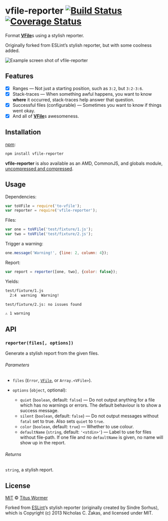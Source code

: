 # vfile-reporter [![Build Status][travis-badge]][travis] [![Coverage Status][codecov-badge]][codecov]

<!--lint disable heading-increment list-item-spacing-->

Format [**VFile**][vfile]s using a stylish reporter.

Originally forked from ESLint’s stylish reporter, but with some coolness
added.

![Example screen shot of **vfile-reporter**][screenshot]

## Features

*   [x] Ranges
    — Not just a starting position, such as `3:2`, but `3:2-3:6`.
*   [x] Stack-traces
    — When something awful happens, you want to know **where** it occurred,
    stack-traces help answer that question.
*   [x] Successful files (configurable)
    — Sometimes you want to know if things went okay.
*   [x] And all of [**VFile**](https://github.com/wooorm/vfile)s awesomeness.

## Installation

[npm][npm-install]:

```bash
npm install vfile-reporter
```

**vfile-reporter** is also available as an AMD, CommonJS, and
globals module, [uncompressed and compressed][releases].

## Usage

Dependencies:

```javascript
var toVFile = require('to-vfile');
var reporter = require('vfile-reporter');
```

Files:

```javascript
var one = toVFile('test/fixture/1.js');
var two = toVFile('test/fixture/2.js');
```

Trigger a warning:

```javascript
one.message('Warning!', {line: 2, column: 4});
```

Report:

```javascript
var report = reporter([one, two], {color: false});
```

Yields:

```txt
test/fixture/1.js
  2:4  warning  Warning!

test/fixture/2.js: no issues found

⚠ 1 warning
```

## API

### `reporter(files[, options])`

Generate a stylish report from the given files.

###### Parameters

*   `files` (`Error`, [`VFile`][vfile], or `Array.<VFile>`).
*   `options` (`object`, optional):

    *   `quiet` (`boolean`, default: `false`)
        — Do not output anything for a file which has no warnings or
        errors.  The default behaviour is to show a success message.
    *   `silent` (`boolean`, default: `false`)
        — Do not output messages without `fatal` set to true.
        Also sets `quiet` to `true`.
    *   `color` (`boolean`, default: `true`)
        — Whether to use colour.
    *   `defaultName` (`string`, default: `'<stdin>'`)
        — Label to use for files without file-path.
        If one file and no `defaultName` is given, no name
        will show up in the report.

###### Returns

`string`, a stylish report.

## License

[MIT][license] © [Titus Wormer][author]

Forked from [ESLint][]’s stylish reporter
(originally created by Sindre Sorhus), which is Copyright (c) 2013
Nicholas C. Zakas, and licensed under MIT.

<!-- Definitions -->

[travis-badge]: https://img.shields.io/travis/wooorm/vfile-reporter.svg

[travis]: https://travis-ci.org/wooorm/vfile-reporter

[codecov-badge]: https://img.shields.io/codecov/c/github/wooorm/vfile-reporter.svg

[codecov]: https://codecov.io/github/wooorm/vfile-reporter

[npm-install]: https://docs.npmjs.com/cli/install

[releases]: https://github.com/wooorm/retext-intensify/releases

[license]: LICENSE

[author]: http://wooorm.com

[eslint]: https://github.com/eslint/eslint

[vfile]: https://github.com/wooorm/vfile

[screenshot]: ./screenshot.png
